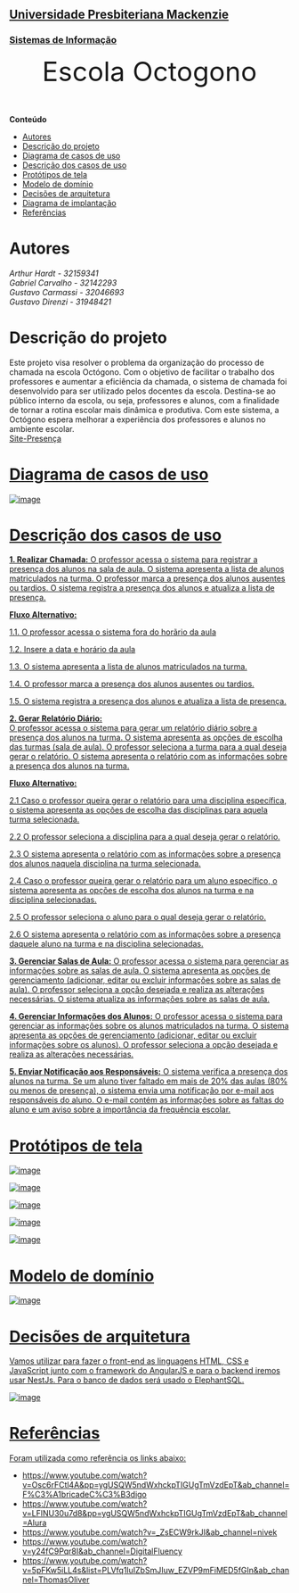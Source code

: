 <h2><a href= "https://www.mackenzie.br">Universidade Presbiteriana Mackenzie</a></h2>
<h3><a href= "https://www.mackenzie.br/graduacao/sao-paulo-higienopolis/sistemas-de-informacao">Sistemas de Informação</a></h3>


<font size="+12"><center>
Escola Octogono
</center></font>

**Conteúdo**

- [Autores](#autores)
- [Descrição do projeto](#descrição-do-projeto)
- [Diagrama de casos de uso](#diagrama-de-casos-de-uso)
- [Descrição dos casos de uso](#descrição-dos-casos-de-uso)
- [Protótipos de tela](#protótipos-de-tela)
- [Modelo de domínio](#modelo-de-domínio)
- [Decisões de arquitetura](#decisões-de-arquitetura)
- [Diagrama de implantação](#diagrama-de-implantação)
- [Referências](#referências)


# Autores

*Arthur Hardt - 32159341 <br>
Gabriel Carvalho - 32142293 <br>
Gustavo Carmassi - 32046693 <br>
Gustavo Direnzi - 31948421 <br>*


# Descrição do projeto

Este projeto visa resolver o problema da organização do processo de chamada na escola Octógono. Com o objetivo de facilitar o trabalho dos professores e aumentar a eficiência da chamada, o sistema de chamada foi desenvolvido para ser utilizado pelos docentes da escola. Destina-se ao público interno da escola, ou seja, professores e alunos, com a finalidade de tornar a rotina escolar mais dinâmica e produtiva. Com este sistema, a Octógono espera melhorar a experiência dos professores e alunos no ambiente escolar.<br>
<a href="https://ppads-site-presenca-2023.s3.sa-east-1.amazonaws.com/turma">Site-Presença

# Diagrama de casos de uso

![image](https://user-images.githubusercontent.com/85353380/236956287-a305d6ff-1e0b-4723-b44c-60fb510c7107.png)
  
<!-- https://viewer.diagrams.net/?tags=%7B%7D&highlight=0000ff&edit=_blank&layers=1&nav=1#R3VjbcpswEP0aPzYDFjj2o29NO5POeOrONM2bArJRKlhGiBjy9V0ZmYtxnGSSFFo%2FYO1hhaRzVruIAZmH2ZWkcfANfCYGQ8vPBmQxGA5ty7XwTyN5gbhjuwC2kvvGqQLW%2FJEdeho05T5LGo4KQCgeN0EPooh5qoFRKWHXdNuAaI4a0y1rAWuPijb6k%2FsqKNDx8LLCvzC%2BDQ4j26NJcSekB2ezkiSgPuxqEFkOyFwCqKIVZnMmNHkHXop%2Bn5%2B4W05Mski9pMPvr74dLzLlZ7f33tpa%2F3j0Z5%2FMMh6oSM2CzWRVfmBgF3DF1jH1tL1DlQdkFqhQoGVjkyZxwfuGZwyHmpknMqlY9uRU7ZIAjBwGIVMyRxfTYXiIGhM0jjF3lQKuZbCgxn4JUqP6tnx0RQw2DDev4Mm%2BbPHCfAwUY4JUAWwhomJZoTMJaeRrThYWWpXPNUBs2LtnSuUm6mmqoMkty7i6qbV%2F6UddkKOfubnIzEB7I68ZKyY50sCkwYql6Pmf1weXC6n02DlezJakcsvUOT%2FrtOCSCar4Q3Mi76%2FeuEv1rAu3oZ%2F7TwjmdirYpC%2FbzX61WCiJzG%2FqRk12bVaP2lt5hyKP3ijyvutUSprXHGLgkUpqT15poJbdSTO72%2BOjwvWM%2F7Dpj41iBlW4lUt5QwS2CuNKwoYlCchWaGJlj3UzDcXUU%2BhAZrr8cXyLuKZ3TKwg4YpDhC53oBSENYep4Ft9Q8FRXYVUCR6xefleU8XIm2qr7RyxP2wXV3Kito4%2BrLSSvuz1fpVW54WbeNJponb6It7rE3UHWo27yLfEcptv0%2Fb5fNvyPz5YHPmXb92n%2FT8mPzut%2FDz1Qx7xREk8Zkl94gS8rBFgIf2%2FUjZxO07Z4xb5VwwX43GqiU%2BowBFRAKbHTkWbfRwCz%2B86FTxzuHwH8pwj8pwTh8myBtbZG38Ue5Oz7PFoAxIjdk4G00t9nblszyboK%2FaJIOkVoYR0TejhW1GN0e%2BMCv64J9QLaEj9fgXhqHPK3FNBuOdrX4xAcugVY%2FaJnPeXKRu1KFtGD8WmjUDxDdaGatdOSb%2F4O%2FUN7b34Q7P6jFkU%2BOpjMFn%2BAQ%3D%3D -->

# Descrição dos casos de uso
  
**1. Realizar Chamada:**
O professor acessa o sistema para registrar a presença dos alunos na sala de aula.
O sistema apresenta a lista de alunos matriculados na turma.
O professor marca a presença dos alunos ausentes ou tardios.
O sistema registra a presença dos alunos e atualiza a lista de presença.
  
**Fluxo Alternativo:**
  
 1.1. O professor acessa o sistema fora do horãrio da aula
  
 1.2. Insere a data e horário da aula
  
 1.3. O sistema apresenta a lista de alunos matriculados na turma.
  
 1.4. O professor marca a presença dos alunos ausentes ou tardios.
  
 1.5. O sistema registra a presença dos alunos e atualiza a lista de presença.


**2. Gerar Relatório Diário:**  
O professor acessa o sistema para gerar um relatório diário sobre a presença dos alunos na 
turma.
O sistema apresenta as opções de escolha das turmas (sala de aula).
O professor seleciona a turma para a qual deseja gerar o relatório.
O sistema apresenta o relatório com as informações sobre a presença dos alunos na turma.

**Fluxo Alternativo:**
  
2.1 Caso o professor queira gerar o relatório para uma disciplina específica, o sistema apresenta as opções de escolha das disciplinas para aquela turma selecionada.
  
2.2 O professor seleciona a disciplina para a qual deseja gerar o relatório.
  
2.3 O sistema apresenta o relatório com as informações sobre a presença dos alunos naquela disciplina na turma selecionada.
  
2.4 Caso o professor queira gerar o relatório para um aluno específico, o sistema apresenta as opções de escolha dos alunos na turma e na disciplina selecionadas.

2.5 O professor seleciona o aluno para o qual deseja gerar o relatório.

2.6 O sistema apresenta o relatório com as informações sobre a presença daquele aluno na turma e na disciplina selecionadas.

**3. Gerenciar Salas de Aula:**
O professor acessa o sistema para gerenciar as informações sobre as salas de aula.
O sistema apresenta as opções de gerenciamento (adicionar, editar ou excluir informações 
sobre as salas de aula).
O professor seleciona a opção desejada e realiza as alterações necessárias.
O sistema atualiza as informações sobre as salas de aula.


**4. Gerenciar Informações dos Alunos:**
O professor acessa o sistema para gerenciar as informações sobre os alunos matriculados na 
turma.
O sistema apresenta as opções de gerenciamento (adicionar, editar ou excluir informações 
sobre os alunos).
O professor seleciona a opção desejada e realiza as alterações necessárias.


**5. Enviar Notificação aos Responsáveis:**
O sistema verifica a presença dos alunos na turma.
Se um aluno tiver faltado em mais de 20% das aulas (80% ou menos de presença), o sistema 
envia uma notificação por e-mail aos responsáveis do aluno.
O e-mail contém as informações sobre as faltas do aluno e um aviso sobre a importância da 
frequência escolar.

# Protótipos de tela

![image](https://user-images.githubusercontent.com/85083155/221700466-77229d5c-cb25-4566-adc4-db558216d510.png)

![image](https://user-images.githubusercontent.com/85083155/221700407-98cb166a-b97a-49da-ae24-02ae3ef7bc5b.png)

![image](https://user-images.githubusercontent.com/85083155/221700608-b7438945-b76e-4699-89e2-e475028d2d40.png)

![image](https://user-images.githubusercontent.com/85083155/221700652-79f2986f-50e7-4911-93ce-04b81099fb8d.png)

![image](https://user-images.githubusercontent.com/85083155/221700693-b154a7c1-c5fc-4c56-8a6b-279a381a7106.png)


# Modelo de domínio

![image](https://github.com/Carmassi/ppads-2023s1/assets/85353380/7aa7f9ad-f4c4-4b8e-bacf-b540fc960e49)

# Decisões de arquitetura

Vamos utilizar para fazer o front-end as linguagens HTML, CSS e JavaScript junto com o framework do AngularJS e para o backend iremos usar NestJs.
Para o banco de dados será usado o ElephantSQL.
  
![image](https://github.com/Carmassi/ppads-2023s1/assets/85353380/1159a8bb-b1b7-4591-9025-84dc9c11a25e)


# Referências

Foram utilizada como referência os links abaixo:

* https://www.youtube.com/watch?v=Osc6rFCtl4A&pp=ygUSQW5ndWxhckpTIGUgTmVzdEpT&ab_channel=F%C3%A1bricadeC%C3%B3digo
* https://www.youtube.com/watch?v=LFlNU30u7d8&pp=ygUSQW5ndWxhckpTIGUgTmVzdEpT&ab_channel=Alura
* https://www.youtube.com/watch?v=_ZsECW9rkJI&ab_channel=nivek
* https://www.youtube.com/watch?v=y24fC9Pqr8I&ab_channel=DigitalFluency
* https://www.youtube.com/watch?v=5pFKw5iLL4s&list=PLVfq1luIZbSmJIuw_EZVP9mFiMED5fGIn&ab_channel=ThomasOliver

